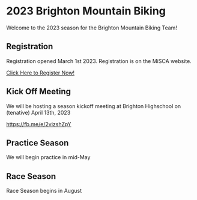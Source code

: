 # 2023 Brighton Mountain Biking

Welcome to the 2023 season for the Brighton Mountain Biking Team!

## Registration

Registration opened March 1st 2023. Registration is on the MiSCA website. 

[<v-btn>Click Here to Register Now!</v-btn>](https://ccnbikes.com/#!/events/brighton-area-schools-2023)

## Kick Off Meeting

We will be hosting a season kickoff meeting at Brighton Highschool on (tenative) April 13th, 2023

https://fb.me/e/2vizshZpY

## Practice Season

We will begin practice in mid-May

## Race Season

Race Season begins in August
